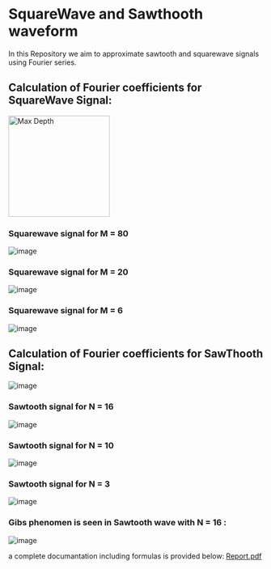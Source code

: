 # SquareWave and Sawthooth waveform
In this Repository we aim to approximate sawtooth and squarewave signals using Fourier series.

## Calculation of Fourier coefficients for SquareWave Signal:

<img alt = "Max Depth" src = "https://github.com/user-attachments/assets/62974ced-41a1-4df1-b0e1-21c0d7a26599" width = "200">

### Squarewave signal for M = 80

![image](https://github.com/user-attachments/assets/109fca57-36ee-46fe-959a-dc71ddaab1da)

### Squarewave signal for M = 20

![image](https://github.com/user-attachments/assets/a4cabc6d-9635-4432-ba4c-ebe3d315db46)

### Squarewave signal for M = 6

![image](https://github.com/user-attachments/assets/c70ff301-96d2-4d5c-a16b-126f43abf7ea)

## Calculation of Fourier coefficients for SawThooth Signal:

![image](https://github.com/user-attachments/assets/d64b17de-177e-47a5-b7c5-18108d643bb7)

### Sawtooth signal for N = 16 

![image](https://github.com/user-attachments/assets/89e2f0dd-e464-4f19-96eb-d8a950a64fc0)


### Sawtooth signal for N = 10

![image](https://github.com/user-attachments/assets/236e2b50-73f2-4b75-bcfb-0e6ec4f80496)

### Sawtooth signal for N = 3

![image](https://github.com/user-attachments/assets/3f3468fa-07de-45ef-b057-6731c7089485)

### Gibs phenomen is seen in Sawtooth wave with N = 16 :

![image](https://github.com/user-attachments/assets/375ad8f9-b1d1-40ce-8cb9-605fb0ccd0dc)

a complete documantation including formulas is provided below:
[Report.pdf](https://github.com/negarhonarvar/SquareWave-and-Sawthooth-waveform/files/11756680/Report.pdf)
